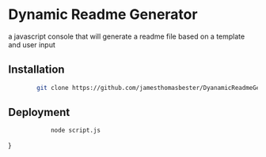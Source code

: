 # Dynamic Readme Generator
        
a javascript console that will generate a readme file based on a template and user input
## Installation 
```bash
        git clone https://github.com/jamesthomasbester/DyanamicReadmeGenerator.git
```
## Deployment 
```bash
            node script.js
```
}